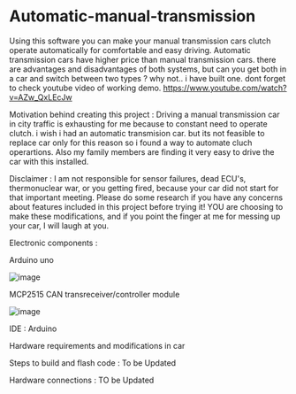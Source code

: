 # Automatic-manual-transmission
Using this software you can make your manual transmission cars clutch operate automatically for comfortable and easy driving.
Automatic transmission cars have higher price than manual transmission cars. there are advantages and disadvantages of both systems,
but can you get both in a car and switch between two types ?
why not.. i have built one. dont forget to check youtube video of working demo.
https://www.youtube.com/watch?v=AZw_QxLEcJw


Motivation behind creating this project :
Driving a manual transmission car in city traffic is exhausting for me because to constant need to operate clutch. i wish i had an automatic transmision car. but its not feasible to replace car only for this reason so i found a way to automate cluch operartions. Also my family members are finding it very easy to drive the car with this installed.

Disclaimer : 
I am not responsible for sensor failures, dead ECU's,
thermonuclear war, or you getting fired, because your car did not start for that important meeting. Please
do some research if you have any concerns about features included in this project
before trying it! YOU are choosing to make these modifications, and if
you point the finger at me for messing up your car, I will laugh at you.
 
 Electronic components : 
 
 Arduino uno
 
 ![image](https://user-images.githubusercontent.com/82696402/136696069-b71e56aa-8f2d-40d0-af66-5268ab15afb2.png)

MCP2515 CAN transreceiver/controller module

![image](https://user-images.githubusercontent.com/82696402/136696107-5cb6c00e-2edd-4323-a36e-70097240ca4d.png)

IDE : Arduino

Hardware requirements and modifications in car

Steps to build and flash code :
To be Updated

Hardware connections :
TO be Updated


